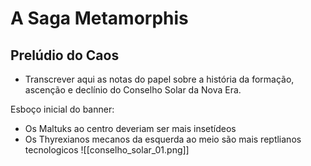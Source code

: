 # A Saga Metamorphis

## Prelúdio do Caos

* Transcrever aqui as notas do papel sobre a história da formação, ascenção e declínio do Conselho Solar da Nova Era.

Esboço inicial do banner:
* Os Maltuks ao centro deveriam ser mais insetídeos
* Os Thyrexianos mecanos da esquerda ao meio são mais reptlianos tecnologicos
![[conselho_solar_01.png]]